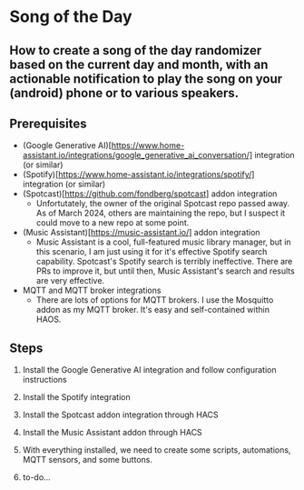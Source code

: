 # Song of the Day
## How to create a song of the day randomizer based on the current day and month, with an actionable notification to play the song on your (android) phone or to various speakers.


## Prerequisites
- (Google Generative AI)[https://www.home-assistant.io/integrations/google_generative_ai_conversation/] integration (or similar)
- (Spotify)[https://www.home-assistant.io/integrations/spotify/] integration (or similar)
- (Spotcast)[https://github.com/fondberg/spotcast] addon integration
  - Unfortutately, the owner of the original Spotcast repo passed away. As of March 2024, others are maintaining the repo, but I suspect it could move to a new repo at some point.
- (Music Assistant)[https://music-assistant.io/] addon integration
  - Music Assistant is a cool, full-featured music library manager, but in this scenario, I am just using it for it's effective Spotify search capability. Spotcast's Spotify search is terribly ineffective. There are PRs to improve it, but until then, Music Assistant's search and results are very effective.
- MQTT and MQTT broker integrations
  - There are lots of options for MQTT brokers. I use the Mosquitto addon as my MQTT broker. It's easy and self-contained within HAOS.

## Steps

1. Install the Google Generative AI integration and follow configuration instructions
2. Install the Spotify integration
3. Install the Spotcast addon integration through HACS
4. Install the Music Assistant addon through HACS

5. With everything installed, we need to create some scripts, automations, MQTT sensors, and some buttons.

6. to-do...
